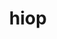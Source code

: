 ---
title: "hiop"
layout: cache
categories: [package, develop]
meta: {"compilers": ["gcc@11.4.0"], "num_specs": 63, "num_specs_by_stack": {"e4s": 7, "root": 63}, "oss": ["ubuntu22.04"], "platforms": ["linux"], "stacks": ["e4s", "root"], "targets": ["x86_64_v3"], "versions": ["1.0.0"]}
spec_details: [{"compiler": "gcc@11.4.0", "hash": "2mbo2g2fromo4bnap5gxw2vt4wbjzmz7", "os": "ubuntu22.04", "platform": "linux", "size": "-", "stacks": ["e4s", "root"], "target": "x86_64_v3", "variants": ["~axom", "build_system=cmake", "build_type=Release", "commit=10b7d3ee0a15cb4949ccee8c905d447b9528794f", "+cuda", "cuda_arch:=80", "~cusolver_lu", "~deepchecking", "generator=make", "~ginkgo", "~ipo", "~jsrun", "~kron", "+mpi", "+raja", "~rocm", "~shared", "~sparse"], "versions": ["1.0.0"]}, {"compiler": "gcc@11.4.0", "hash": "2vsvxae2cz3qttxlmjajbgwbudqmvlaj", "os": "ubuntu22.04", "platform": "linux", "size": "-", "stacks": ["root"], "target": "x86_64_v3", "variants": ["~axom", "build_system=cmake", "build_type=Release", "+cuda", "cuda_arch:=80", "~cusolver_lu", "~deepchecking", "generator=make", "~ginkgo", "~ipo", "~jsrun", "~kron", "+mpi", "+raja", "~rocm", "~shared", "~sparse"], "versions": ["1.0.0"]}, {"compiler": "gcc@11.4.0", "hash": "3ryo7qjpmtuonz7dujjisxoj2gxyrl36", "os": "ubuntu22.04", "platform": "linux", "size": "-", "stacks": ["root"], "target": "x86_64_v3", "variants": ["~axom", "build_system=cmake", "build_type=Release", "+cuda", "cuda_arch:=80", "~cusolver_lu", "~deepchecking", "generator=make", "~ginkgo", "~ipo", "~jsrun", "~kron", "+mpi", "+raja", "~rocm", "~shared", "~sparse"], "versions": ["1.0.0"]}, {"compiler": "gcc@11.4.0", "hash": "5e4t5dtyl3jkdiji3paa2ieyrh6uq4lp", "os": "ubuntu22.04", "platform": "linux", "size": "-", "stacks": ["root"], "target": "x86_64_v3", "variants": ["~axom", "build_system=cmake", "build_type=Release", "commit=10b7d3ee0a15cb4949ccee8c905d447b9528794f", "+cuda", "cuda_arch:=80", "~cusolver_lu", "~deepchecking", "generator=make", "~ginkgo", "~ipo", "~jsrun", "~kron", "+mpi", "+raja", "~rocm", "~shared", "~sparse"], "versions": ["1.0.0"]}, {"compiler": "gcc@11.4.0", "hash": "5q77pr2gvnss3ke67srabjks3z6l62mu", "os": "ubuntu22.04", "platform": "linux", "size": "-", "stacks": ["root"], "target": "x86_64_v3", "variants": ["~axom", "build_system=cmake", "build_type=Release", "commit=10b7d3ee0a15cb4949ccee8c905d447b9528794f", "+cuda", "cuda_arch:=80", "~cusolver_lu", "~deepchecking", "generator=make", "~ginkgo", "~ipo", "~jsrun", "~kron", "+mpi", "+raja", "~rocm", "~shared", "~sparse"], "versions": ["1.0.0"]}, {"compiler": "gcc@11.4.0", "hash": "64uegl5trffqlukuih3cwepxmpj5porl", "os": "ubuntu22.04", "platform": "linux", "size": "-", "stacks": ["root"], "target": "x86_64_v3", "variants": ["~axom", "build_system=cmake", "build_type=Release", "commit=10b7d3ee0a15cb4949ccee8c905d447b9528794f", "+cuda", "cuda_arch:=80", "~cusolver_lu", "~deepchecking", "generator=make", "~ginkgo", "~ipo", "~jsrun", "~kron", "+mpi", "+raja", "~rocm", "~shared", "~sparse"], "versions": ["1.0.0"]}, {"compiler": "gcc@11.4.0", "hash": "6fhlwi6d2rs2732iibgpeoexyqv2gh4q", "os": "ubuntu22.04", "platform": "linux", "size": "-", "stacks": ["root"], "target": "x86_64_v3", "variants": ["~axom", "build_system=cmake", "build_type=Release", "commit=10b7d3ee0a15cb4949ccee8c905d447b9528794f", "+cuda", "cuda_arch:=80", "~cusolver_lu", "~deepchecking", "generator=make", "~ginkgo", "~ipo", "~jsrun", "~kron", "+mpi", "+raja", "~rocm", "~shared", "~sparse"], "versions": ["1.0.0"]}, {"compiler": "gcc@11.4.0", "hash": "6sgyxtoutv6dr37wyumrd4vw3mulz5dv", "os": "ubuntu22.04", "platform": "linux", "size": "-", "stacks": ["e4s", "root"], "target": "x86_64_v3", "variants": ["~axom", "build_system=cmake", "build_type=Release", "commit=10b7d3ee0a15cb4949ccee8c905d447b9528794f", "+cuda", "cuda_arch:=80", "~cusolver_lu", "~deepchecking", "generator=make", "~ginkgo", "~ipo", "~jsrun", "~kron", "+mpi", "+raja", "~rocm", "~shared", "~sparse"], "versions": ["1.0.0"]}, {"compiler": "gcc@11.4.0", "hash": "6wjeyylogvk5pbdf4xowhfoe65oyv6st", "os": "ubuntu22.04", "platform": "linux", "size": "-", "stacks": ["e4s", "root"], "target": "x86_64_v3", "variants": ["~axom", "build_system=cmake", "build_type=Release", "commit=10b7d3ee0a15cb4949ccee8c905d447b9528794f", "+cuda", "cuda_arch:=80", "~cusolver_lu", "~deepchecking", "generator=make", "~ginkgo", "~ipo", "~jsrun", "~kron", "+mpi", "+raja", "~rocm", "~shared", "~sparse"], "versions": ["1.0.0"]}, {"compiler": "gcc@11.4.0", "hash": "72ebspamt4j7a7hthrwemvmf7upunm32", "os": "ubuntu22.04", "platform": "linux", "size": "-", "stacks": ["root"], "target": "x86_64_v3", "variants": ["~axom", "build_system=cmake", "build_type=Release", "commit=10b7d3ee0a15cb4949ccee8c905d447b9528794f", "+cuda", "cuda_arch:=80", "~cusolver_lu", "~deepchecking", "generator=make", "~ginkgo", "~ipo", "~jsrun", "~kron", "+mpi", "+raja", "~rocm", "~shared", "~sparse"], "versions": ["1.0.0"]}, {"compiler": "gcc@11.4.0", "hash": "7aquigjgxy44vyxzk6e6mt7vsloyrtdd", "os": "ubuntu22.04", "platform": "linux", "size": "-", "stacks": ["root"], "target": "x86_64_v3", "variants": ["~axom", "build_system=cmake", "build_type=Release", "+cuda", "cuda_arch:=80", "~cusolver_lu", "~deepchecking", "generator=make", "~ginkgo", "~ipo", "~jsrun", "~kron", "+mpi", "+raja", "~rocm", "~shared", "~sparse"], "versions": ["1.0.0"]}, {"compiler": "gcc@11.4.0", "hash": "7ngf6p5by4xnojw5ylgte4v4tppk4ooy", "os": "ubuntu22.04", "platform": "linux", "size": "-", "stacks": ["root"], "target": "x86_64_v3", "variants": ["~axom", "build_system=cmake", "build_type=Release", "commit=10b7d3ee0a15cb4949ccee8c905d447b9528794f", "+cuda", "cuda_arch:=80", "~cusolver_lu", "~deepchecking", "generator=make", "~ginkgo", "~ipo", "~jsrun", "~kron", "+mpi", "+raja", "~rocm", "~shared", "~sparse"], "versions": ["1.0.0"]}, {"compiler": "gcc@11.4.0", "hash": "b6nf6mh7f2aj7kobdvscoufajaxe2bs4", "os": "ubuntu22.04", "platform": "linux", "size": "-", "stacks": ["root"], "target": "x86_64_v3", "variants": ["~axom", "build_system=cmake", "build_type=Release", "commit=10b7d3ee0a15cb4949ccee8c905d447b9528794f", "+cuda", "cuda_arch:=80", "~cusolver_lu", "~deepchecking", "generator=make", "~ginkgo", "~ipo", "~jsrun", "~kron", "+mpi", "+raja", "~rocm", "~shared", "~sparse"], "versions": ["1.0.0"]}, {"compiler": "gcc@11.4.0", "hash": "bavu5csv5szst6676vtbxweugx74skfh", "os": "ubuntu22.04", "platform": "linux", "size": "-", "stacks": ["root"], "target": "x86_64_v3", "variants": ["~axom", "build_system=cmake", "build_type=Release", "commit=10b7d3ee0a15cb4949ccee8c905d447b9528794f", "+cuda", "cuda_arch:=80", "~cusolver_lu", "~deepchecking", "generator=make", "~ginkgo", "~ipo", "~jsrun", "~kron", "+mpi", "+raja", "~rocm", "~shared", "~sparse"], "versions": ["1.0.0"]}, {"compiler": "gcc@11.4.0", "hash": "bvydttr5neowkav2untxealix2g24ijv", "os": "ubuntu22.04", "platform": "linux", "size": "-", "stacks": ["root"], "target": "x86_64_v3", "variants": ["~axom", "build_system=cmake", "build_type=Release", "commit=10b7d3ee0a15cb4949ccee8c905d447b9528794f", "+cuda", "cuda_arch:=80", "~cusolver_lu", "~deepchecking", "generator=make", "~ginkgo", "~ipo", "~jsrun", "~kron", "+mpi", "+raja", "~rocm", "~shared", "~sparse"], "versions": ["1.0.0"]}, {"compiler": "gcc@11.4.0", "hash": "cnk5ddmrjlwyo75cdwzopdje6aubfwgh", "os": "ubuntu22.04", "platform": "linux", "size": "-", "stacks": ["root"], "target": "x86_64_v3", "variants": ["~axom", "build_system=cmake", "build_type=Release", "+cuda", "cuda_arch:=80", "~cusolver_lu", "~deepchecking", "generator=make", "~ginkgo", "~ipo", "~jsrun", "~kron", "+mpi", "+raja", "~rocm", "~shared", "~sparse"], "versions": ["1.0.0"]}, {"compiler": "gcc@11.4.0", "hash": "d2gjnkkqymgoqem65vocfz35dwodfol4", "os": "ubuntu22.04", "platform": "linux", "size": "-", "stacks": ["root"], "target": "x86_64_v3", "variants": ["~axom", "build_system=cmake", "build_type=Release", "commit=10b7d3ee0a15cb4949ccee8c905d447b9528794f", "+cuda", "cuda_arch:=80", "~cusolver_lu", "~deepchecking", "generator=make", "~ginkgo", "~ipo", "~jsrun", "~kron", "+mpi", "+raja", "~rocm", "~shared", "~sparse"], "versions": ["1.0.0"]}, {"compiler": "gcc@11.4.0", "hash": "erym7vjkuvlwnkfwlj4o6ewiglxxzk3k", "os": "ubuntu22.04", "platform": "linux", "size": "-", "stacks": ["root"], "target": "x86_64_v3", "variants": ["~axom", "build_system=cmake", "build_type=Release", "commit=10b7d3ee0a15cb4949ccee8c905d447b9528794f", "+cuda", "cuda_arch:=80", "~cusolver_lu", "~deepchecking", "generator=make", "~ginkgo", "~ipo", "~jsrun", "~kron", "+mpi", "+raja", "~rocm", "~shared", "~sparse"], "versions": ["1.0.0"]}, {"compiler": "gcc@11.4.0", "hash": "eucorwoclpbg57qy5xwzwh4mbtxngis7", "os": "ubuntu22.04", "platform": "linux", "size": "-", "stacks": ["root"], "target": "x86_64_v3", "variants": ["~axom", "build_system=cmake", "build_type=Release", "commit=10b7d3ee0a15cb4949ccee8c905d447b9528794f", "+cuda", "cuda_arch:=80", "~cusolver_lu", "~deepchecking", "generator=make", "~ginkgo", "~ipo", "~jsrun", "~kron", "+mpi", "+raja", "~rocm", "~shared", "~sparse"], "versions": ["1.0.0"]}, {"compiler": "gcc@11.4.0", "hash": "f2cnvkewgniznrd547mdjkkz5h44t6qr", "os": "ubuntu22.04", "platform": "linux", "size": "-", "stacks": ["e4s", "root"], "target": "x86_64_v3", "variants": ["~axom", "build_system=cmake", "build_type=Release", "commit=10b7d3ee0a15cb4949ccee8c905d447b9528794f", "+cuda", "cuda_arch:=80", "~cusolver_lu", "~deepchecking", "generator=make", "~ginkgo", "~ipo", "~jsrun", "~kron", "+mpi", "+raja", "~rocm", "~shared", "~sparse"], "versions": ["1.0.0"]}, {"compiler": "gcc@11.4.0", "hash": "gfronej3orcbr523qq5duwlniy7qwb5s", "os": "ubuntu22.04", "platform": "linux", "size": "-", "stacks": ["root"], "target": "x86_64_v3", "variants": ["~axom", "build_system=cmake", "build_type=Release", "commit=10b7d3ee0a15cb4949ccee8c905d447b9528794f", "+cuda", "cuda_arch:=80", "~cusolver_lu", "~deepchecking", "generator=make", "~ginkgo", "~ipo", "~jsrun", "~kron", "+mpi", "+raja", "~rocm", "~shared", "~sparse"], "versions": ["1.0.0"]}, {"compiler": "gcc@11.4.0", "hash": "gi5hfk6x3fx64qe6yjtw27m3xeynys5c", "os": "ubuntu22.04", "platform": "linux", "size": "-", "stacks": ["root"], "target": "x86_64_v3", "variants": ["~axom", "build_system=cmake", "build_type=Release", "+cuda", "cuda_arch:=80", "~cusolver_lu", "~deepchecking", "generator=make", "~ginkgo", "~ipo", "~jsrun", "~kron", "+mpi", "+raja", "~rocm", "~shared", "~sparse"], "versions": ["1.0.0"]}, {"compiler": "gcc@11.4.0", "hash": "hlej4a3ux22h4okaxjm26hpbr6mcikb4", "os": "ubuntu22.04", "platform": "linux", "size": "-", "stacks": ["root"], "target": "x86_64_v3", "variants": ["~axom", "build_system=cmake", "build_type=Release", "commit=10b7d3ee0a15cb4949ccee8c905d447b9528794f", "+cuda", "cuda_arch:=80", "~cusolver_lu", "~deepchecking", "generator=make", "~ginkgo", "~ipo", "~jsrun", "~kron", "+mpi", "+raja", "~rocm", "~shared", "~sparse"], "versions": ["1.0.0"]}, {"compiler": "gcc@11.4.0", "hash": "hu32opyfzit3bvvwkdklemgw25fa2kni", "os": "ubuntu22.04", "platform": "linux", "size": "-", "stacks": ["root"], "target": "x86_64_v3", "variants": ["~axom", "build_system=cmake", "build_type=Release", "commit=10b7d3ee0a15cb4949ccee8c905d447b9528794f", "+cuda", "cuda_arch:=80", "~cusolver_lu", "~deepchecking", "generator=make", "~ginkgo", "~ipo", "~jsrun", "~kron", "+mpi", "+raja", "~rocm", "~shared", "~sparse"], "versions": ["1.0.0"]}, {"compiler": "gcc@11.4.0", "hash": "hzcryzbk3ur2kvw3t5fmxnzfynelpr2v", "os": "ubuntu22.04", "platform": "linux", "size": "-", "stacks": ["root"], "target": "x86_64_v3", "variants": ["~axom", "build_system=cmake", "build_type=Release", "commit=10b7d3ee0a15cb4949ccee8c905d447b9528794f", "+cuda", "cuda_arch:=80", "~cusolver_lu", "~deepchecking", "generator=make", "~ginkgo", "~ipo", "~jsrun", "~kron", "+mpi", "+raja", "~rocm", "~shared", "~sparse"], "versions": ["1.0.0"]}, {"compiler": "gcc@11.4.0", "hash": "iaf7w2u6isrj3fjjgr3o4nwjbgrbo7nf", "os": "ubuntu22.04", "platform": "linux", "size": "-", "stacks": ["root"], "target": "x86_64_v3", "variants": ["~axom", "build_system=cmake", "build_type=Release", "commit=10b7d3ee0a15cb4949ccee8c905d447b9528794f", "+cuda", "cuda_arch:=80", "~cusolver_lu", "~deepchecking", "generator=make", "~ginkgo", "~ipo", "~jsrun", "~kron", "+mpi", "+raja", "~rocm", "~shared", "~sparse"], "versions": ["1.0.0"]}, {"compiler": "gcc@11.4.0", "hash": "iiqpv6kupvhvsnoweeqw7f7bjxf74zlr", "os": "ubuntu22.04", "platform": "linux", "size": "-", "stacks": ["root"], "target": "x86_64_v3", "variants": ["~axom", "build_system=cmake", "build_type=Release", "+cuda", "cuda_arch:=80", "~cusolver_lu", "~deepchecking", "generator=make", "~ginkgo", "~ipo", "~jsrun", "~kron", "+mpi", "+raja", "~rocm", "~shared", "~sparse"], "versions": ["1.0.0"]}, {"compiler": "gcc@11.4.0", "hash": "imczkhpsrdmf4xlzcjlt24nejaygqhna", "os": "ubuntu22.04", "platform": "linux", "size": "-", "stacks": ["root"], "target": "x86_64_v3", "variants": ["~axom", "build_system=cmake", "build_type=Release", "+cuda", "cuda_arch:=80", "~cusolver_lu", "~deepchecking", "generator=make", "~ginkgo", "~ipo", "~jsrun", "~kron", "+mpi", "+raja", "~rocm", "~shared", "~sparse"], "versions": ["1.0.0"]}, {"compiler": "gcc@11.4.0", "hash": "iszryu7le4luau3g4co2hh7flz3e5jzl", "os": "ubuntu22.04", "platform": "linux", "size": "-", "stacks": ["root"], "target": "x86_64_v3", "variants": ["~axom", "build_system=cmake", "build_type=Release", "commit=10b7d3ee0a15cb4949ccee8c905d447b9528794f", "+cuda", "cuda_arch:=80", "~cusolver_lu", "~deepchecking", "generator=make", "~ginkgo", "~ipo", "~jsrun", "~kron", "+mpi", "+raja", "~rocm", "~shared", "~sparse"], "versions": ["1.0.0"]}, {"compiler": "gcc@11.4.0", "hash": "j2ibr2qykd7nzwpldrcntkgojy4bepb3", "os": "ubuntu22.04", "platform": "linux", "size": "-", "stacks": ["root"], "target": "x86_64_v3", "variants": ["~axom", "build_system=cmake", "build_type=Release", "+cuda", "cuda_arch:=80", "~cusolver_lu", "~deepchecking", "generator=make", "~ginkgo", "~ipo", "~jsrun", "~kron", "+mpi", "+raja", "~rocm", "~shared", "~sparse"], "versions": ["1.0.0"]}, {"compiler": "gcc@11.4.0", "hash": "jjogqhn4odbga3ayhhzliyzye5cg64lr", "os": "ubuntu22.04", "platform": "linux", "size": "-", "stacks": ["root"], "target": "x86_64_v3", "variants": ["~axom", "build_system=cmake", "build_type=Release", "+cuda", "cuda_arch:=80", "~cusolver_lu", "~deepchecking", "generator=make", "~ginkgo", "~ipo", "~jsrun", "~kron", "+mpi", "+raja", "~rocm", "~shared", "~sparse"], "versions": ["1.0.0"]}, {"compiler": "gcc@11.4.0", "hash": "jpkku5dj7o7mwn3cci2tynz7elttwwgh", "os": "ubuntu22.04", "platform": "linux", "size": "-", "stacks": ["root"], "target": "x86_64_v3", "variants": ["~axom", "build_system=cmake", "build_type=Release", "+cuda", "cuda_arch:=80", "~cusolver_lu", "~deepchecking", "generator=make", "~ginkgo", "~ipo", "~jsrun", "~kron", "+mpi", "+raja", "~rocm", "~shared", "~sparse"], "versions": ["1.0.0"]}, {"compiler": "gcc@11.4.0", "hash": "k5nkhg5t66fxcstrskm5fnijyhamcvac", "os": "ubuntu22.04", "platform": "linux", "size": "-", "stacks": ["root"], "target": "x86_64_v3", "variants": ["~axom", "build_system=cmake", "build_type=Release", "commit=10b7d3ee0a15cb4949ccee8c905d447b9528794f", "+cuda", "cuda_arch:=80", "~cusolver_lu", "~deepchecking", "generator=make", "~ginkgo", "~ipo", "~jsrun", "~kron", "+mpi", "+raja", "~rocm", "~shared", "~sparse"], "versions": ["1.0.0"]}, {"compiler": "gcc@11.4.0", "hash": "kr4n5hscquxona3f6eadnbgs7wuad2a4", "os": "ubuntu22.04", "platform": "linux", "size": "-", "stacks": ["root"], "target": "x86_64_v3", "variants": ["~axom", "build_system=cmake", "build_type=Release", "+cuda", "cuda_arch:=80", "~cusolver_lu", "~deepchecking", "generator=make", "~ginkgo", "~ipo", "~jsrun", "~kron", "+mpi", "+raja", "~rocm", "~shared", "~sparse"], "versions": ["1.0.0"]}, {"compiler": "gcc@11.4.0", "hash": "lbj5lj34u4lwsgldwwyur2264fwlcnz7", "os": "ubuntu22.04", "platform": "linux", "size": "-", "stacks": ["root"], "target": "x86_64_v3", "variants": ["~axom", "build_system=cmake", "build_type=Release", "commit=10b7d3ee0a15cb4949ccee8c905d447b9528794f", "+cuda", "cuda_arch:=80", "~cusolver_lu", "~deepchecking", "generator=make", "~ginkgo", "~ipo", "~jsrun", "~kron", "+mpi", "+raja", "~rocm", "~shared", "~sparse"], "versions": ["1.0.0"]}, {"compiler": "gcc@11.4.0", "hash": "ll6fakdv2jptpuauhzwabawdzh3ngjwx", "os": "ubuntu22.04", "platform": "linux", "size": "-", "stacks": ["root"], "target": "x86_64_v3", "variants": ["~axom", "build_system=cmake", "build_type=Release", "+cuda", "cuda_arch:=80", "~cusolver_lu", "~deepchecking", "generator=make", "~ginkgo", "~ipo", "~jsrun", "~kron", "+mpi", "+raja", "~rocm", "~shared", "~sparse"], "versions": ["1.0.0"]}, {"compiler": "gcc@11.4.0", "hash": "lyqzowireemll3cqqzghtmvryy7wzhj3", "os": "ubuntu22.04", "platform": "linux", "size": "-", "stacks": ["e4s", "root"], "target": "x86_64_v3", "variants": ["~axom", "build_system=cmake", "build_type=Release", "commit=10b7d3ee0a15cb4949ccee8c905d447b9528794f", "+cuda", "cuda_arch:=80", "~cusolver_lu", "~deepchecking", "generator=make", "~ginkgo", "~ipo", "~jsrun", "~kron", "+mpi", "+raja", "~rocm", "~shared", "~sparse"], "versions": ["1.0.0"]}, {"compiler": "gcc@11.4.0", "hash": "mrv7d75ybsx64jgxtj45s74pervlgwh2", "os": "ubuntu22.04", "platform": "linux", "size": "-", "stacks": ["root"], "target": "x86_64_v3", "variants": ["~axom", "build_system=cmake", "build_type=Release", "commit=10b7d3ee0a15cb4949ccee8c905d447b9528794f", "+cuda", "cuda_arch:=80", "~cusolver_lu", "~deepchecking", "generator=make", "~ginkgo", "~ipo", "~jsrun", "~kron", "+mpi", "+raja", "~rocm", "~shared", "~sparse"], "versions": ["1.0.0"]}, {"compiler": "gcc@11.4.0", "hash": "nv74shpslsgx55orxqtahkw2irucw37r", "os": "ubuntu22.04", "platform": "linux", "size": "-", "stacks": ["root"], "target": "x86_64_v3", "variants": ["~axom", "build_system=cmake", "build_type=Release", "+cuda", "cuda_arch:=80", "~cusolver_lu", "~deepchecking", "generator=make", "~ginkgo", "~ipo", "~jsrun", "~kron", "+mpi", "+raja", "~rocm", "~shared", "~sparse"], "versions": ["1.0.0"]}, {"compiler": "gcc@11.4.0", "hash": "obs6obwhao3jprg6cst45tih5psdnaou", "os": "ubuntu22.04", "platform": "linux", "size": "-", "stacks": ["root"], "target": "x86_64_v3", "variants": ["~axom", "build_system=cmake", "build_type=Release", "+cuda", "cuda_arch:=80", "~cusolver_lu", "~deepchecking", "generator=make", "~ginkgo", "~ipo", "~jsrun", "~kron", "+mpi", "+raja", "~rocm", "~shared", "~sparse"], "versions": ["1.0.0"]}, {"compiler": "gcc@11.4.0", "hash": "of3i5okplhimni4qvpqm3rfgetamqbp4", "os": "ubuntu22.04", "platform": "linux", "size": "-", "stacks": ["root"], "target": "x86_64_v3", "variants": ["~axom", "build_system=cmake", "build_type=Release", "commit=10b7d3ee0a15cb4949ccee8c905d447b9528794f", "+cuda", "cuda_arch:=80", "~cusolver_lu", "~deepchecking", "generator=make", "~ginkgo", "~ipo", "~jsrun", "~kron", "+mpi", "+raja", "~rocm", "~shared", "~sparse"], "versions": ["1.0.0"]}, {"compiler": "gcc@11.4.0", "hash": "ou3ejsrpt5wysg2crrjvyulfj4p2hosd", "os": "ubuntu22.04", "platform": "linux", "size": "-", "stacks": ["root"], "target": "x86_64_v3", "variants": ["~axom", "build_system=cmake", "build_type=Release", "+cuda", "cuda_arch:=80", "~cusolver_lu", "~deepchecking", "generator=make", "~ginkgo", "~ipo", "~jsrun", "~kron", "+mpi", "+raja", "~rocm", "~shared", "~sparse"], "versions": ["1.0.0"]}, {"compiler": "gcc@11.4.0", "hash": "p2r5b2uqfbpfmjllz5vvxwtwt2e7imke", "os": "ubuntu22.04", "platform": "linux", "size": "-", "stacks": ["root"], "target": "x86_64_v3", "variants": ["~axom", "build_system=cmake", "build_type=Release", "commit=10b7d3ee0a15cb4949ccee8c905d447b9528794f", "+cuda", "cuda_arch:=80", "~cusolver_lu", "~deepchecking", "generator=make", "~ginkgo", "~ipo", "~jsrun", "~kron", "+mpi", "+raja", "~rocm", "~shared", "~sparse"], "versions": ["1.0.0"]}, {"compiler": "gcc@11.4.0", "hash": "pa226jsazxo2tdjoibygydy6fsnrsesd", "os": "ubuntu22.04", "platform": "linux", "size": "-", "stacks": ["root"], "target": "x86_64_v3", "variants": ["~axom", "build_system=cmake", "build_type=Release", "commit=10b7d3ee0a15cb4949ccee8c905d447b9528794f", "+cuda", "cuda_arch:=80", "~cusolver_lu", "~deepchecking", "generator=make", "~ginkgo", "~ipo", "~jsrun", "~kron", "+mpi", "+raja", "~rocm", "~shared", "~sparse"], "versions": ["1.0.0"]}, {"compiler": "gcc@11.4.0", "hash": "pv3v3z3pez3ndfv3ksxddue3owqkluur", "os": "ubuntu22.04", "platform": "linux", "size": "-", "stacks": ["root"], "target": "x86_64_v3", "variants": ["~axom", "build_system=cmake", "build_type=Release", "+cuda", "cuda_arch:=80", "~cusolver_lu", "~deepchecking", "generator=make", "~ginkgo", "~ipo", "~jsrun", "~kron", "+mpi", "+raja", "~rocm", "~shared", "~sparse"], "versions": ["1.0.0"]}, {"compiler": "gcc@11.4.0", "hash": "sj7y43blkoshlwuzkpyoscbzv6q24k7y", "os": "ubuntu22.04", "platform": "linux", "size": "-", "stacks": ["root"], "target": "x86_64_v3", "variants": ["~axom", "build_system=cmake", "build_type=Release", "commit=10b7d3ee0a15cb4949ccee8c905d447b9528794f", "+cuda", "cuda_arch:=80", "~cusolver_lu", "~deepchecking", "generator=make", "~ginkgo", "~ipo", "~jsrun", "~kron", "+mpi", "+raja", "~rocm", "~shared", "~sparse"], "versions": ["1.0.0"]}, {"compiler": "gcc@11.4.0", "hash": "ta2icdmx46a4fb4dkdkqjxcm2tcehzwm", "os": "ubuntu22.04", "platform": "linux", "size": "-", "stacks": ["root"], "target": "x86_64_v3", "variants": ["~axom", "build_system=cmake", "build_type=Release", "commit=10b7d3ee0a15cb4949ccee8c905d447b9528794f", "+cuda", "cuda_arch:=80", "~cusolver_lu", "~deepchecking", "generator=make", "~ginkgo", "~ipo", "~jsrun", "~kron", "+mpi", "+raja", "~rocm", "~shared", "~sparse"], "versions": ["1.0.0"]}, {"compiler": "gcc@11.4.0", "hash": "tmvtnrsjzxfwwtgrh6ha4s4bsibc6w4o", "os": "ubuntu22.04", "platform": "linux", "size": "-", "stacks": ["root"], "target": "x86_64_v3", "variants": ["~axom", "build_system=cmake", "build_type=Release", "commit=10b7d3ee0a15cb4949ccee8c905d447b9528794f", "+cuda", "cuda_arch:=80", "~cusolver_lu", "~deepchecking", "generator=make", "~ginkgo", "~ipo", "~jsrun", "~kron", "+mpi", "+raja", "~rocm", "~shared", "~sparse"], "versions": ["1.0.0"]}, {"compiler": "gcc@11.4.0", "hash": "tsum74swlrg57wk7pr34gblioxbv5y54", "os": "ubuntu22.04", "platform": "linux", "size": "-", "stacks": ["root"], "target": "x86_64_v3", "variants": ["~axom", "build_system=cmake", "build_type=Release", "commit=10b7d3ee0a15cb4949ccee8c905d447b9528794f", "+cuda", "cuda_arch:=80", "~cusolver_lu", "~deepchecking", "generator=make", "~ginkgo", "~ipo", "~jsrun", "~kron", "+mpi", "+raja", "~rocm", "~shared", "~sparse"], "versions": ["1.0.0"]}, {"compiler": "gcc@11.4.0", "hash": "twnasmnrpl3btnyugxhwpobnnbrk5kzj", "os": "ubuntu22.04", "platform": "linux", "size": "-", "stacks": ["root"], "target": "x86_64_v3", "variants": ["~axom", "build_system=cmake", "build_type=Release", "commit=10b7d3ee0a15cb4949ccee8c905d447b9528794f", "+cuda", "cuda_arch:=80", "~cusolver_lu", "~deepchecking", "generator=make", "~ginkgo", "~ipo", "~jsrun", "~kron", "+mpi", "+raja", "~rocm", "~shared", "~sparse"], "versions": ["1.0.0"]}, {"compiler": "gcc@11.4.0", "hash": "uhos4yoblr23wk5zpd24jjf7fkppdkvm", "os": "ubuntu22.04", "platform": "linux", "size": "-", "stacks": ["e4s", "root"], "target": "x86_64_v3", "variants": ["~axom", "build_system=cmake", "build_type=Release", "commit=10b7d3ee0a15cb4949ccee8c905d447b9528794f", "+cuda", "cuda_arch:=80", "~cusolver_lu", "~deepchecking", "generator=make", "~ginkgo", "~ipo", "~jsrun", "~kron", "+mpi", "+raja", "~rocm", "~shared", "~sparse"], "versions": ["1.0.0"]}, {"compiler": "gcc@11.4.0", "hash": "ujsusgb2envxmvfehh2hybn4caewh4xj", "os": "ubuntu22.04", "platform": "linux", "size": "-", "stacks": ["root"], "target": "x86_64_v3", "variants": ["~axom", "build_system=cmake", "build_type=Release", "commit=10b7d3ee0a15cb4949ccee8c905d447b9528794f", "+cuda", "cuda_arch:=80", "~cusolver_lu", "~deepchecking", "generator=make", "~ginkgo", "~ipo", "~jsrun", "~kron", "+mpi", "+raja", "~rocm", "~shared", "~sparse"], "versions": ["1.0.0"]}, {"compiler": "gcc@11.4.0", "hash": "ukpar75aezhpz3xe6kgzh23fnayzayx6", "os": "ubuntu22.04", "platform": "linux", "size": "-", "stacks": ["root"], "target": "x86_64_v3", "variants": ["~axom", "build_system=cmake", "build_type=Release", "+cuda", "cuda_arch:=80", "~cusolver_lu", "~deepchecking", "generator=make", "~ginkgo", "~ipo", "~jsrun", "~kron", "+mpi", "+raja", "~rocm", "~shared", "~sparse"], "versions": ["1.0.0"]}, {"compiler": "gcc@11.4.0", "hash": "unrbn55gevje4rehq5h5mpt2v2o6hgn4", "os": "ubuntu22.04", "platform": "linux", "size": "-", "stacks": ["e4s", "root"], "target": "x86_64_v3", "variants": ["~axom", "build_system=cmake", "build_type=Release", "commit=10b7d3ee0a15cb4949ccee8c905d447b9528794f", "+cuda", "cuda_arch:=80", "~cusolver_lu", "~deepchecking", "generator=make", "~ginkgo", "~ipo", "~jsrun", "~kron", "+mpi", "+raja", "~rocm", "~shared", "~sparse"], "versions": ["1.0.0"]}, {"compiler": "gcc@11.4.0", "hash": "vcd7zy2zbk7p623fvsw3fqqleqxhoe4v", "os": "ubuntu22.04", "platform": "linux", "size": "-", "stacks": ["root"], "target": "x86_64_v3", "variants": ["~axom", "build_system=cmake", "build_type=Release", "+cuda", "cuda_arch:=80", "~cusolver_lu", "~deepchecking", "generator=make", "~ginkgo", "~ipo", "~jsrun", "~kron", "+mpi", "+raja", "~rocm", "~shared", "~sparse"], "versions": ["1.0.0"]}, {"compiler": "gcc@11.4.0", "hash": "w2g5nuky25mlscc4tjvqrr42qq32rzsp", "os": "ubuntu22.04", "platform": "linux", "size": "-", "stacks": ["root"], "target": "x86_64_v3", "variants": ["~axom", "build_system=cmake", "build_type=Release", "commit=10b7d3ee0a15cb4949ccee8c905d447b9528794f", "+cuda", "cuda_arch:=80", "~cusolver_lu", "~deepchecking", "generator=make", "~ginkgo", "~ipo", "~jsrun", "~kron", "+mpi", "+raja", "~rocm", "~shared", "~sparse"], "versions": ["1.0.0"]}, {"compiler": "gcc@11.4.0", "hash": "w7oapd44ew4uujfkukfu7qfjbbjl4bvw", "os": "ubuntu22.04", "platform": "linux", "size": "-", "stacks": ["root"], "target": "x86_64_v3", "variants": ["~axom", "build_system=cmake", "build_type=Release", "+cuda", "cuda_arch:=80", "~cusolver_lu", "~deepchecking", "generator=make", "~ginkgo", "~ipo", "~jsrun", "~kron", "+mpi", "+raja", "~rocm", "~shared", "~sparse"], "versions": ["1.0.0"]}, {"compiler": "gcc@11.4.0", "hash": "wc7cwyxoo47rn5dampoonbxbkxthbj5q", "os": "ubuntu22.04", "platform": "linux", "size": "-", "stacks": ["root"], "target": "x86_64_v3", "variants": ["~axom", "build_system=cmake", "build_type=Release", "+cuda", "cuda_arch:=80", "~cusolver_lu", "~deepchecking", "generator=make", "~ginkgo", "~ipo", "~jsrun", "~kron", "+mpi", "+raja", "~rocm", "~shared", "~sparse"], "versions": ["1.0.0"]}, {"compiler": "gcc@11.4.0", "hash": "wvz4ucak2n562mb64qszsbgdbpito4il", "os": "ubuntu22.04", "platform": "linux", "size": "-", "stacks": ["root"], "target": "x86_64_v3", "variants": ["~axom", "build_system=cmake", "build_type=Release", "+cuda", "cuda_arch:=80", "~cusolver_lu", "~deepchecking", "generator=make", "~ginkgo", "~ipo", "~jsrun", "~kron", "+mpi", "+raja", "~rocm", "~shared", "~sparse"], "versions": ["1.0.0"]}, {"compiler": "gcc@11.4.0", "hash": "xb4nmanpgexzd2fda47if66djrqs3pfj", "os": "ubuntu22.04", "platform": "linux", "size": "-", "stacks": ["root"], "target": "x86_64_v3", "variants": ["~axom", "build_system=cmake", "build_type=Release", "commit=10b7d3ee0a15cb4949ccee8c905d447b9528794f", "+cuda", "cuda_arch:=80", "~cusolver_lu", "~deepchecking", "generator=make", "~ginkgo", "~ipo", "~jsrun", "~kron", "+mpi", "+raja", "~rocm", "~shared", "~sparse"], "versions": ["1.0.0"]}, {"compiler": "gcc@11.4.0", "hash": "xk2bm4wz3lak4n6te24rrycjueuly3d3", "os": "ubuntu22.04", "platform": "linux", "size": "-", "stacks": ["root"], "target": "x86_64_v3", "variants": ["~axom", "build_system=cmake", "build_type=Release", "commit=10b7d3ee0a15cb4949ccee8c905d447b9528794f", "+cuda", "cuda_arch:=80", "~cusolver_lu", "~deepchecking", "generator=make", "~ginkgo", "~ipo", "~jsrun", "~kron", "+mpi", "+raja", "~rocm", "~shared", "~sparse"], "versions": ["1.0.0"]}, {"compiler": "gcc@11.4.0", "hash": "yd7iaejnra22uv77qjw32dwwbex7u27c", "os": "ubuntu22.04", "platform": "linux", "size": "-", "stacks": ["root"], "target": "x86_64_v3", "variants": ["~axom", "build_system=cmake", "build_type=Release", "commit=10b7d3ee0a15cb4949ccee8c905d447b9528794f", "+cuda", "cuda_arch:=80", "~cusolver_lu", "~deepchecking", "generator=make", "~ginkgo", "~ipo", "~jsrun", "~kron", "+mpi", "+raja", "~rocm", "~shared", "~sparse"], "versions": ["1.0.0"]}, {"compiler": "gcc@11.4.0", "hash": "zkr3bybsdqinlllecqmiswq2vr6cakvs", "os": "ubuntu22.04", "platform": "linux", "size": "-", "stacks": ["root"], "target": "x86_64_v3", "variants": ["~axom", "build_system=cmake", "build_type=Release", "+cuda", "cuda_arch:=80", "~cusolver_lu", "~deepchecking", "generator=make", "~ginkgo", "~ipo", "~jsrun", "~kron", "+mpi", "+raja", "~rocm", "~shared", "~sparse"], "versions": ["1.0.0"]}]
---